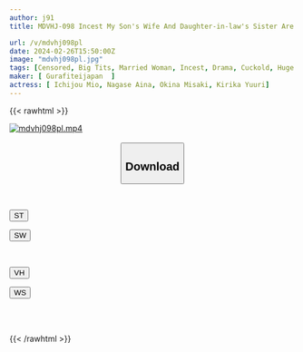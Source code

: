 ```yaml
---
author: j91
title: MDVHJ-098 Incest My Son's Wife And Daughter-in-law's Sister Are Captivated By Their Father-in-law's Unparalleled Sex With A Huge Dick (2)

url: /v/mdvhj098pl
date: 2024-02-26T15:50:00Z
image: "mdvhj098pl.jpg"
tags: [Censored, Big Tits, Married Woman, Incest, Drama, Cuckold, Huge Cock	]
maker: [ Gurafiteijapan  ]
actress: [ Ichijou Mio, Nagase Aina, Okina Misaki, Kirika Yuuri]
---
```



{{< rawhtml >}}

<div class="video" data-videoid="dgdg8o3X8WHkvQv">
    <a href="javascript:;">
        <img src="/v/mdvhj098pl/mdvhj098pl.jpg" width="WIDTH" height="HEIGHT" alt="mdvhj098pl.mp4" loading="lazy">
    </a>
</div>

<script type="text/javascript" src="https://j91.asia/asset/on-demand-st.js"></script>

<br>
  <link rel="stylesheet" href="https://j91.asia/asset/bs5.css">
  
  <center>
  <button class="btn btn-primary" type="button" data-bs-toggle="collapse" data-bs-target=".multi-collapse" aria-expanded="false" aria-controls="multiCollapseExample1 multiCollapseExample2"><h2>Download</h2></button></center>
</p>
<div class="row">
  <div class="col">
    <div class="collapse multi-collapse" id="multiCollapseExample1">
      <div class="card card-body">
	      	      <br>
<div class="buttons">  
<p><a href="https://streamtape.to/v/dgdg8o3X8WHkvQv" target="_blank"><button class="btn-hover color-3"><i class="fa fa-download"></i> ST</button></a></p>
<p><a href="https://cdnwish.com/00sbwdr22xtb" target="_blank"><button class="btn-hover color-2"><i class="fa fa-download"></i> SW</button></a></p></div>
    </div>
  </div>
</div>
  <div class="col">
    <div class="collapse multi-collapse" id="multiCollapseExample2">
      <div class="card card-body">
	      <br>
<div class="buttons">
<p><a href="https://vidhidepro.com/f/h1q68b0x8kmz"><button class="btn-hover color-9"><i class="fa fa-download"></i> VH</button></a></p>
<p><a href="https://wolfstream.tv/to87e1r1loyd"><button class="btn-hover color-8"><i class="fa fa-download"></i> WS</button></a></p></div>
<br><br>
      </div>
    </div>
  </div>
</div>

{{< /rawhtml >}}
